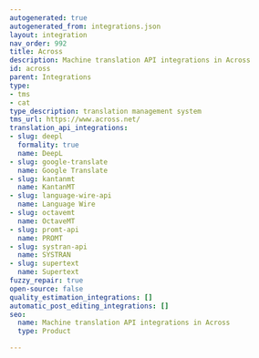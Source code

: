 ```yaml
---
autogenerated: true
autogenerated_from: integrations.json
layout: integration
nav_order: 992
title: Across
description: Machine translation API integrations in Across
id: across
parent: Integrations
type:
- tms
- cat
type_description: translation management system
tms_url: https://www.across.net/
translation_api_integrations:
- slug: deepl
  formality: true
  name: DeepL
- slug: google-translate
  name: Google Translate
- slug: kantanmt
  name: KantanMT
- slug: language-wire-api
  name: Language Wire
- slug: octavemt
  name: OctaveMT
- slug: promt-api
  name: PROMT
- slug: systran-api
  name: SYSTRAN
- slug: supertext
  name: Supertext
fuzzy_repair: true
open-source: false
quality_estimation_integrations: []
automatic_post_editing_integrations: []
seo:
  name: Machine translation API integrations in Across
  type: Product

---
```


